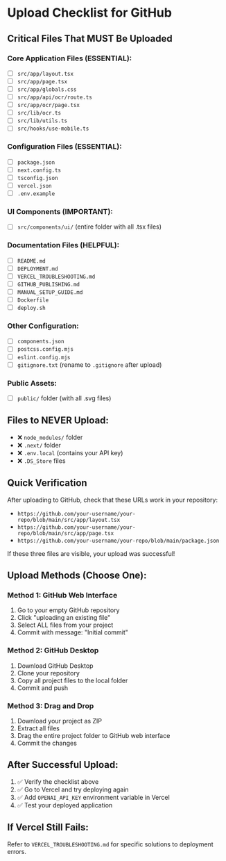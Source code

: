# Upload Checklist for GitHub

## Critical Files That MUST Be Uploaded

### Core Application Files (ESSENTIAL):
- [ ] `src/app/layout.tsx`
- [ ] `src/app/page.tsx`
- [ ] `src/app/globals.css`
- [ ] `src/app/api/ocr/route.ts`
- [ ] `src/app/ocr/page.tsx`
- [ ] `src/lib/ocr.ts`
- [ ] `src/lib/utils.ts`
- [ ] `src/hooks/use-mobile.ts`

### Configuration Files (ESSENTIAL):
- [ ] `package.json`
- [ ] `next.config.ts`
- [ ] `tsconfig.json`
- [ ] `vercel.json`
- [ ] `.env.example`

### UI Components (IMPORTANT):
- [ ] `src/components/ui/` (entire folder with all .tsx files)

### Documentation Files (HELPFUL):
- [ ] `README.md`
- [ ] `DEPLOYMENT.md`
- [ ] `VERCEL_TROUBLESHOOTING.md`
- [ ] `GITHUB_PUBLISHING.md`
- [ ] `MANUAL_SETUP_GUIDE.md`
- [ ] `Dockerfile`
- [ ] `deploy.sh`

### Other Configuration:
- [ ] `components.json`
- [ ] `postcss.config.mjs`
- [ ] `eslint.config.mjs`
- [ ] `gitignore.txt` (rename to `.gitignore` after upload)

### Public Assets:
- [ ] `public/` folder (with all .svg files)

## Files to NEVER Upload:
- ❌ `node_modules/` folder
- ❌ `.next/` folder
- ❌ `.env.local` (contains your API key)
- ❌ `.DS_Store` files

## Quick Verification

After uploading to GitHub, check that these URLs work in your repository:
- `https://github.com/your-username/your-repo/blob/main/src/app/layout.tsx`
- `https://github.com/your-username/your-repo/blob/main/src/app/page.tsx`
- `https://github.com/your-username/your-repo/blob/main/package.json`

If these three files are visible, your upload was successful!

## Upload Methods (Choose One):

### Method 1: GitHub Web Interface
1. Go to your empty GitHub repository
2. Click "uploading an existing file"
3. Select ALL files from your project
4. Commit with message: "Initial commit"

### Method 2: GitHub Desktop
1. Download GitHub Desktop
2. Clone your repository
3. Copy all project files to the local folder
4. Commit and push

### Method 3: Drag and Drop
1. Download your project as ZIP
2. Extract all files
3. Drag the entire project folder to GitHub web interface
4. Commit the changes

## After Successful Upload:

1. ✅ Verify the checklist above
2. ✅ Go to Vercel and try deploying again
3. ✅ Add `OPENAI_API_KEY` environment variable in Vercel
4. ✅ Test your deployed application

## If Vercel Still Fails:

Refer to `VERCEL_TROUBLESHOOTING.md` for specific solutions to deployment errors.

